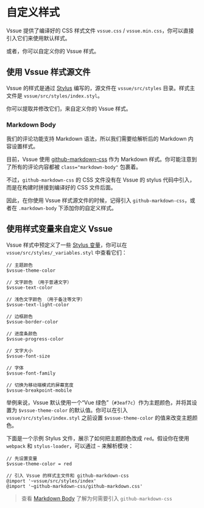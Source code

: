 # 自定义样式

Vssue 提供了编译好的 CSS 样式文件 `vssue.css` / `vssue.min.css`，你可以直接引入它们来使用默认样式。

或者，你可以自定义你的 Vssue 样式。

## 使用 Vssue 样式源文件

Vssue 的样式是通过 [Stylus](http://stylus-lang.com/) 编写的，源文件在 `vssue/src/styles` 目录。样式主文件是 `vssue/src/styles/index.styl`。

你可以提取并修改它们，来自定义你的 Vssue 样式。

### Markdown Body

我们的评论功能支持 Markdown 语法，所以我们需要给解析后的 Markdown 内容设置样式。

目前，Vssue 使用 [github-markdown-css](https://github.com/sindresorhus/github-markdown-css) 作为 Markdown 样式。你可能注意到了所有的评论内容都被 `class="markdown-body"` 包裹着。

不过，`github-markdown-css` 的 CSS 文件没有在 Vssue 的 stylus 代码中引入，而是在构建时拼接到编译好的 CSS 文件后面。

因此，在你使用 Vssue 样式源文件的时候，记得引入 `github-markdown-css`，或者在 `.markdown-body` 下添加你的自定义样式。

## 使用样式变量来自定义 Vssue

Vssue 样式中预定义了一些 [Stylus 变量](http://stylus-lang.com/docs/variables.html)，你可以在 `vssue/src/styles/_variables.styl` 中查看它们：

```stylus
// 主题颜色
$vssue-theme-color

// 文字颜色 （用于普通文字）
$vssue-text-color

// 浅色文字颜色 （用于备注等文字）
$vssue-text-light-color

// 边框颜色
$vssue-border-color

// 进度条颜色
$vssue-progress-color

// 文字大小
$vssue-font-size

// 字体
$vssue-font-family

// 切换为移动端模式的屏幕宽度
$vssue-breakpoint-mobile
```

举例来说，Vssue 默认使用一个“Vue 绿色”（`#3eaf7c`）作为主题颜色，并将其设置为 `$vssue-theme-color` 的默认值。你可以在引入 `vssue/src/styles/index.styl` 之前设置 `$vssue-theme-color` 的值来改变主题颜色。

下面是一个示例 Stylus 文件，展示了如何把主题颜色改成 `red`。假设你在使用 `webpack` 和 `stylus-loader`，可以通过 `~` 来解析模块：

```stylus
// 先设置变量
$vssue-theme-color = red

// 引入 Vssue 的样式主文件和 github-markdown-css
@import '~vssue/src/styles/index'
@import '~github-markdown-css/github-markdown.css'
```

> 查看 [Markdown Body](#markdown-body) 了解为何需要引入 `github-markdown-css`

